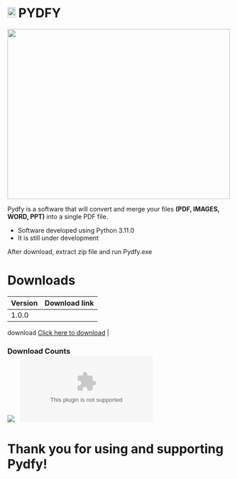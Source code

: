 # <img src="https://dsm01pap001files.storage.live.com/y4mEAK3wfPoOClnZlmN5ErFCKgI9-eGhBO0Ae1U35bQUUAc1vVJq0LDPW58xfm4_rWoKWIEIjnBYVG0tEkh9lpNp-swSzMTf-P1ScjRE7IQQXevBxZUl4C54v_jwY_NVg2fOtDOa1qexyeVlv7dmDC_MddDdrJPm5zwksxSln2gp3J_h__rbsIzDu85t-8fYe58?width=50&height=63&cropmode=none" width="18" height="23" /> PYDFY

<img src="https://dsm01pap001files.storage.live.com/y4mvBMGkU6cuSCJTwtHYOcdEIcbnrkuE3cyu35kyiBGSgqz31Tpj3Cb-fiarQcVGRkeoSjvvPhc_wGQUlVbwOPEzUekZzEt_9vmn0j5Ey_0hi6moBTYDNeSLyDtvEnGTyQI8YFaNMdHDh7B3x1_OYf0824c-ARvCkE8bnGg70swbr3TXAwks5FxL2vjQ7XHtxCB?width=751&height=532&cropmode=none" width="501" height="382" /> 

 Pydfy is a software that will convert and merge your files **(PDF, IMAGES, WORD, PPT)** into a single PDF file.
- Software developed using Python 3.11.0
- It is still under development

After download, extract zip file and run Pydfy.exe

# Downloads
|  Version | Download link |
|--------------------------------------------|--------------------------------------------|
| 1.0.0 | <span class="material-symbols-rounded">
download
</span> [Click here to download](https://github.com/supernnoj/Pydfy/releases/download/1.0.0/pydfy-1.0.0.zip) |

### Download Counts <br> [![](https://img.shields.io/github/downloads/supernnoj/Pydfy/total.svg)](https://github.com/supernnoj/Pydfy/releases/) &nbsp; [![](https://img.shields.io/github/downloads/supernnoj/Pydfy/latest/pydfy-1.0.0.zip)](https://github.com/supernnoj/Pydfy/releases/latest)


# Thank you for using and supporting Pydfy!
